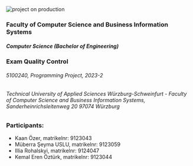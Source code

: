  
 <img src="./Documentation\images\logo.jpg" alt="project on production">

### Faculty of Computer Science and Business Information Systems

##### Computer Science (Bachelor of Engineering)

### Exam Quality Control

###### 5100240, Programming Project, 2023-2

###### Technical University of Applied Sciences Würzburg-Schweinfurt - Faculty of Computer Science and Business Information Systems, Sanderheinrichsleitenweg 20 97074 Würzburg

### Participants:

- Kaan Özer, matrikelnr: 9123043
- Müberra Şeyma USLU, matrikelnr: 9123059
- Illia Rohalskyi, matrikelnr: 9124047
- Kemal Eren Öztürk, matrikelnr: 9123044

